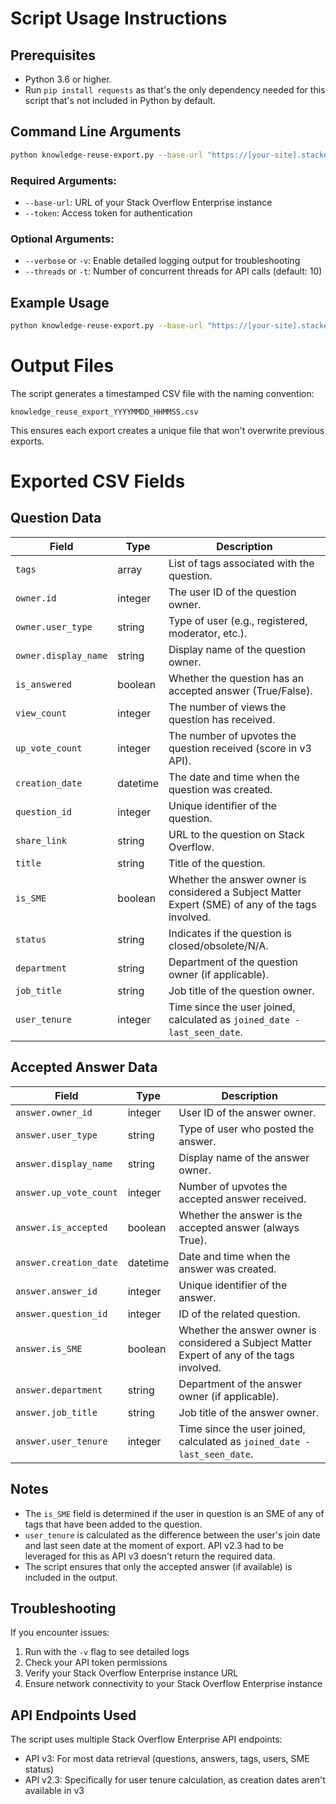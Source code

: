 # **Script Usage Instructions**

## **Prerequisites**

- Python 3.6 or higher.
- Run `pip install requests` as that's the only dependency needed for this script that's not included in Python by default.

## **Command Line Arguments**

```bash
python knowledge-reuse-export.py --base-url "https://[your-site].stackenterprise.co --token "your-api-token" [options]
```

### Required Arguments:
- `--base-url`: URL of your Stack Overflow Enterprise instance
- `--token`: Access token for authentication

### Optional Arguments:
- `--verbose` or `-v`: Enable detailed logging output for troubleshooting
- `--threads` or `-t`: Number of concurrent threads for API calls (default: 10)

## **Example Usage**

```bash
python knowledge-reuse-export.py --base-url "https://[your-site].stackenterprise.co" --token "abc123xyz" -v -t 20
```

# **Output Files**

The script generates a timestamped CSV file with the naming convention:
```
knowledge_reuse_export_YYYYMMDD_HHMMSS.csv
```

This ensures each export creates a unique file that won't overwrite previous exports.

# **Exported CSV Fields**

## **Question Data**
| Field                     | Type     | Description |
|---------------------------|----------|-------------|
| `tags`                    | array    | List of tags associated with the question. |
| `owner.id`                | integer  | The user ID of the question owner. |
| `owner.user_type`         | string   | Type of user (e.g., registered, moderator, etc.). |
| `owner.display_name`      | string   | Display name of the question owner. |
| `is_answered`             | boolean  | Whether the question has an accepted answer (True/False). |
| `view_count`              | integer  | The number of views the question has received. |
| `up_vote_count`           | integer  | The number of upvotes the question received (score in v3 API). |
| `creation_date`           | datetime | The date and time when the question was created. |
| `question_id`             | integer  | Unique identifier of the question. |
| `share_link`              | string   | URL to the question on Stack Overflow. |
| `title`                   | string   | Title of the question. |
| `is_SME`                  | boolean  | Whether the answer owner is considered a Subject Matter Expert (SME) of any of the tags involved. |
| `status`                  | string   | Indicates if the question is closed/obsolete/N/A. |
| `department`              | string   | Department of the question owner (if applicable). |
| `job_title`               | string   | Job title of the question owner. |
| `user_tenure`             | integer  | Time since the user joined, calculated as `joined_date - last_seen_date`. |

## **Accepted Answer Data**
| Field                     | Type     | Description |
|---------------------------|----------|-------------|
| `answer.owner_id`         | integer  | User ID of the answer owner. |
| `answer.user_type`        | string   | Type of user who posted the answer. |
| `answer.display_name`     | string   | Display name of the answer owner. |
| `answer.up_vote_count`    | integer  | Number of upvotes the accepted answer received. |
| `answer.is_accepted`      | boolean  | Whether the answer is the accepted answer (always True). |
| `answer.creation_date`    | datetime | Date and time when the answer was created. |
| `answer.answer_id`        | integer  | Unique identifier of the answer. |
| `answer.question_id`      | integer  | ID of the related question. |
| `answer.is_SME`           | boolean  | Whether the answer owner is considered a Subject Matter Expert of any of the tags involved. |
| `answer.department`       | string   | Department of the answer owner (if applicable). |
| `answer.job_title`        | string   | Job title of the answer owner. |
| `answer.user_tenure`      | integer  | Time since the user joined, calculated as `joined_date - last_seen_date`. |

## **Notes**
- The `is_SME` field is determined if the user in question is an SME of any of tags that have been added to the question.
- `user_tenure` is calculated as the difference between the user's join date and last seen date at the moment of export. API v2.3 had to be leveraged for this as API v3 doesn't return the required data.
- The script ensures that only the accepted answer (if available) is included in the output.

## **Troubleshooting**

If you encounter issues:

1. Run with the `-v` flag to see detailed logs
2. Check your API token permissions
3. Verify your Stack Overflow Enterprise instance URL
4. Ensure network connectivity to your Stack Overflow Enterprise instance

## **API Endpoints Used**

The script uses multiple Stack Overflow Enterprise API endpoints:
- API v3: For most data retrieval (questions, answers, tags, users, SME status)
- API v2.3: Specifically for user tenure calculation, as creation dates aren't available in v3